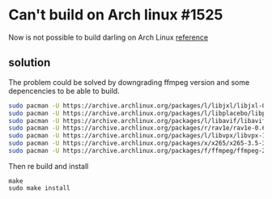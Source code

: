 # Can't build on Arch linux #1525
Now is not possible to build darling on Arch Linux [reference](https://github.com/darlinghq/darling/issues/1525)
## solution
The problem could be solved by downgrading ffmpeg version and some depencencies to be able to build.
```bash
sudo pacman -U https://archive.archlinux.org/packages/l/libjxl/libjxl-0.9.0-1-x86_64.pkg.tar.zst
sudo pacman -U https://archive.archlinux.org/packages/l/libplacebo/libplacebo-6.338.1-1-x86_64.pkg.tar.zst
sudo pacman -U https://archive.archlinux.org/packages/l/libavif/libavif-0.9.3-1-x86_64.pkg.tar.zst
sudo pacman -U https://archive.archlinux.org/packages/r/rav1e/rav1e-0.6.6-3-x86_64.pkg.tar.zst
sudo pacman -U https://archive.archlinux.org/packages/l/libvpx/libvpx-1.8.2-2-x86_64.pkg.tar.zst 
sudo pacman -U https://archive.archlinux.org/packages/x/x265/x265-3.5-3-x86_64.pkg.tar.zst
sudo pacman -U https://archive.archlinux.org/packages/f/ffmpeg/ffmpeg-2%3A6.1.1-7-x86_64.pkg.tar.zst
```
Then re build and install
```
make
sudo make install
```
